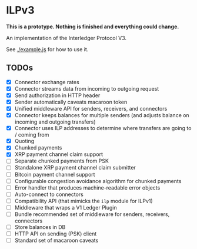 # ILPv3

**This is a prototype. Nothing is finished and everything could change.**

An implementation of the Interledger Protocol V3.

See [./example.js](./example.js) for how to use it.

## TODOs

- [x] Connector exchange rates
- [x] Connector streams data from incoming to outgoing request
- [x] Send authorization in HTTP header
- [x] Sender automatically caveats macaroon token
- [x] Unified middleware API for senders, receivers, and connectors
- [x] Connector keeps balances for multiple senders (and adjusts balance on incoming and outgoing transfers)
- [x] Connector uses ILP addresses to determine where transfers are going to / coming from
- [x] Quoting
- [x] Chunked payments
- [x] XRP payment channel claim support
- [ ] Separate chunked payments from PSK
- [ ] Standalone XRP payment channel claim submitter
- [ ] Bitcoin payment channel support
- [ ] Configurable congestion avoidance algorithm for chunked payments
- [ ] Error handler that produces machine-readable error objects
- [ ] Auto-connect to connectors
- [ ] Compatibility API (that mimicks the `ilp` module for ILPv1)
- [ ] Middleware that wraps a V1 Ledger Plugin
- [ ] Bundle recommended set of middleware for senders, receivers, connectors
- [ ] Store balances in DB
- [ ] HTTP API on sending (PSK) client
- [ ] Standard set of macaroon caveats
